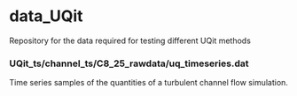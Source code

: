 # data_UQit
Repository for the data required for testing different UQit methods

### UQit_ts/channel_ts/C8_25_rawdata/uq_timeseries.dat
Time series samples of the quantities of a turbulent channel flow simulation. 
